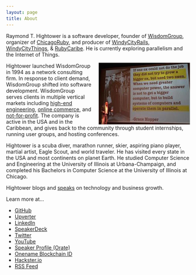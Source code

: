 ```yaml
---
layout: page
title: About
---
```


Raymond T. Hightower is a software developer, founder of [WisdomGroup](http://wisdomgroup.com), organizer of [ChicagoRuby](http://chicagoruby.org), and producer of [WindyCityRails](http://windycityrails.com), [WindyCityThings](http://windycitythings.com), & [RubyCaribe](http://rubycaribe.com). He is currently exploring parallelism and the Internet of Things.

<img style="margin-left:20px" src="/images/parallella_hopper_250.jpg" align="right" />

Hightower launched WisdomGroup in 1994 as a network consulting firm. In response to client demand, WisdomGroup shifted into software development. WisdomGroup serves clients in multiple vertical markets including [high-end engineering](http://www.wisdomgroup.com/case-studies/texas-am-university/), [online commerce](http://www.wisdomgroup.com/case-studies/singles-travel-international/), and [not-for-profit](http://www.wisdomgroup.com/case-studies/cathedralshelter/). The company is active in the USA and in the Caribbean, and gives back to the community through student internships, running user groups, and hosting conferences. 

Hightower is a scuba diver, marathon runner, skier, aspiring piano player, martial artist, Eagle Scout, and world traveler. He has visited every state in the USA and most continents on planet Earth. He studied Computer Science and Engineering at the University of Illinois at Urbana-Champaign, and completed his Bachelors in Computer Science at the University of Illinois at Chicago.

Hightower blogs and [speaks](/speaking) on technology and business growth.

Learn more at...

* [GitHub](http://github.com/rayhightower)
* [Upverter](https://upverter.com/rayhightower)
* [LinkedIn](http://linkedin.com/in/rayhightower)
* [SpeakerDeck](http://speakerdeck.com/rayhightower)
* [Twitter](http://twitter.com/rayhightower)
* [YouTube](http://youtube.com/wisdomgroupvideo)
* [Speaker Profile (Orate)](https://www.orate.me/speakers/825-ray-hightower)
* [Onename Blockchain ID](https://onename.com/rayhightower)
* [Hackster.io](https://www.hackster.io/rayhightower)
* [RSS Feed](/atom.xml)
